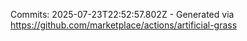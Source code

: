 Commits: 2025-07-23T22:52:57.802Z - Generated via https://github.com/marketplace/actions/artificial-grass
<br>
